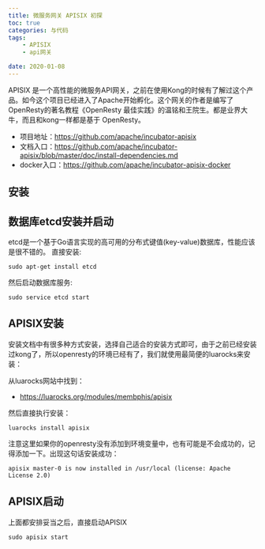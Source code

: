 ```yaml
---
title: 微服务网关 APISIX 初探
toc: true
categories: 与代码
tags: 
	- APISIX
	- api网关

date: 2020-01-08
---
```


APISIX 是一个高性能的微服务API网关，之前在使用Kong的时候有了解过这个产品。如今这个项目已经进入了Apache开始孵化。这个网关的作者是编写了OpenResty的著名教程《OpenResty 最佳实践》的温铭和王院生。都是业界大牛，而且和kong一样都是基于 OpenResty。

- 项目地址：https://github.com/apache/incubator-apisix
- 文档入口：https://github.com/apache/incubator-apisix/blob/master/doc/install-dependencies.md
- docker入口：https://github.com/apache/incubator-apisix-docker

## 安装

## 数据库etcd安装并启动

etcd是一个基于Go语言实现的高可用的分布式键值(key-value)数据库，性能应该是很不错的。
直接安装:
```
sudo apt-get install etcd
```
然后启动数据库服务:
```
sudo service etcd start
```

## APISIX安装

安装文档中有很多种方式安装，选择自己适合的安装方式即可，由于之前已经安装过kong了，所以openresty的环境已经有了，我们就使用最简便的luarocks来安装：

从luarocks网站中找到：
- https://luarocks.org/modules/membphis/apisix

然后直接执行安装：
```
luarocks install apisix
```
注意这里如果你的openresty没有添加到环境变量中，也有可能是不会成功的，记得添加一下。出现这句话安装成功：
```
apisix master-0 is now installed in /usr/local (license: Apache License 2.0)
```

## APISIX启动

上面都安排妥当之后，直接启动APISIX
```
sudo apisix start
```

